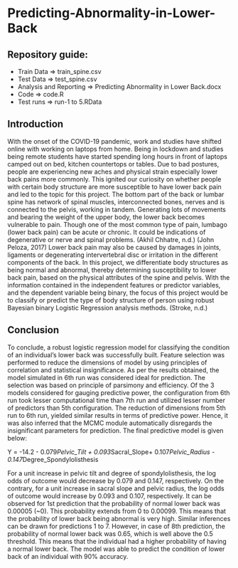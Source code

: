 # Predicting-Abnormality-in-Lower-Back

## Repository guide:
* Train Data => train_spine.csv
* Test Data => test_spine.csv
* Analysis and Reporting => Predicting Abnormality in Lower Back.docx
* Code => code.R
* Test runs => run-1 to 5.RData

## Introduction

With the onset of the COVID-19 pandemic, work and studies have shifted online with working on laptops from home. Being in lockdown and studies being remote students have started spending long hours in front of laptops camped out on bed, kitchen countertops or tables. Due to bad postures, people are experiencing new aches and physical strain especially lower back pains more commonly.  This ignited our curiosity on whether people with certain body structure are more susceptible to have lower back pain and led to the topic for this project.
The bottom part of the back or lumbar spine has network of spinal muscles, interconnected bones, nerves and is connected to the pelvis, working in tandem. Generating lots of movements and bearing the weight of the upper body, the lower back becomes vulnerable to pain. Though one of the most common type of pain, lumbago (lower back pain) can be acute or chronic. It could be indications of degenerative or nerve and spinal problems. (Akhil Chhatre, n.d.) (John Peloza, 2017)
Lower back pain may also be caused by damages in joints, ligaments or degenerating intervertebral disc or irritation in the different components of the back. In this project, we differentiate body structures as being normal and abnormal, thereby determining susceptibility to lower back pain, based on the physical attributes of the spine and pelvis. With the information contained in the independent features or predictor variables, and the dependent variable being binary, the focus of this project would be to classify or predict the type of body structure of person using robust Bayesian binary Logistic Regression analysis methods. (Stroke, n.d.)

## Conclusion

To conclude, a robust logistic regression model for classifying the condition of an individual’s lower back was successfully built. Feature selection was performed to reduce the dimensions of model by using principles of correlation and statistical insignificance. 
As per the results obtained, the model simulated in 6th run was considered ideal for prediction. The selection was based on principle of parsimony and efficiency. Of the 3 models considered for gauging predictive power, the configuration from 6th run took lesser computational time than 7th run and utilized lesser number of predictors than 5th configuration.
The reduction of dimensions from 5th run to 6th run, yielded similar results in terms of predictive power. Hence, it was also inferred that the MCMC module automatically disregards the insignificant parameters for prediction.
The final predictive model is given below:

Y = -14.2 - 0.079*Pelvic_Tilt + 0.093*Sacral_Slope+ 0.107*Pelvic_Radius - 0.147*Degree_Spondylolisthesis

For a unit increase in pelvic tilt and degree of spondylolisthesis, the log odds of outcome would decrease by 0.079 and 0.147, respectively. On the contrary, for a unit increase in sacral slope and pelvic radius, the log odds of outcome would increase by 0.093 and 0.107, respectively.
It can be observed for 1st prediction that the probability of normal lower back was 0.00005 (~0). This probability extends from 0 to 0.00099. This means that the probability of lower back being abnormal is very high. Similar inferences can be drawn for predictions 1 to 7. However, in case of 8th prediction, the probability of normal lower back was 0.65, which is well above the 0.5 threshold. This means that the individual had a higher probability of having a normal lower back. 
The model was able to predict the condition of lower back of an individual with 90% accuracy. 

